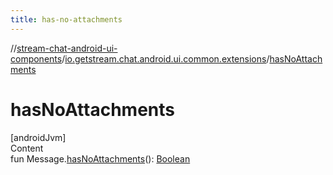```yaml
---
title: has-no-attachments
---
```

//[stream-chat-android-ui-components](../../index.md)/[io.getstream.chat.android.ui.common.extensions](index.md)/[hasNoAttachments](hasNoAttachments.md)



# hasNoAttachments  
[androidJvm]  
Content  
fun Message.[hasNoAttachments](hasNoAttachments.md)(): [Boolean](https://kotlinlang.org/api/latest/jvm/stdlib/kotlin/-boolean/index.html)  




